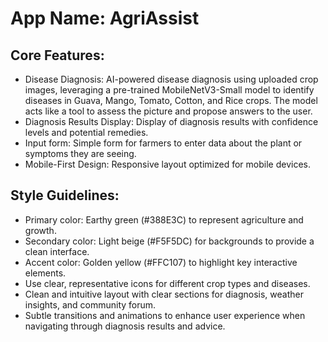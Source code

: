 # **App Name**: AgriAssist

## Core Features:

- Disease Diagnosis: AI-powered disease diagnosis using uploaded crop images, leveraging a pre-trained MobileNetV3-Small model to identify diseases in Guava, Mango, Tomato, Cotton, and Rice crops. The model acts like a tool to assess the picture and propose answers to the user.
- Diagnosis Results Display: Display of diagnosis results with confidence levels and potential remedies.
- Input form: Simple form for farmers to enter data about the plant or symptoms they are seeing.
- Mobile-First Design: Responsive layout optimized for mobile devices.

## Style Guidelines:

- Primary color: Earthy green (#388E3C) to represent agriculture and growth.
- Secondary color: Light beige (#F5F5DC) for backgrounds to provide a clean interface.
- Accent color: Golden yellow (#FFC107) to highlight key interactive elements.
- Use clear, representative icons for different crop types and diseases.
- Clean and intuitive layout with clear sections for diagnosis, weather insights, and community forum.
- Subtle transitions and animations to enhance user experience when navigating through diagnosis results and advice.